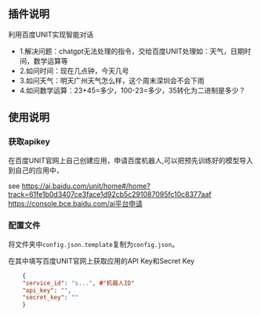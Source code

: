 ## 插件说明

利用百度UNIT实现智能对话

- 1.解决问题：chatgpt无法处理的指令，交给百度UNIT处理如：天气，日期时间，数学运算等
- 2.如问时间：现在几点钟，今天几号
- 3.如问天气：明天广州天气怎么样，这个周末深圳会不会下雨
- 4.如问数学运算：23+45=多少，100-23=多少，35转化为二进制是多少？

## 使用说明

### 获取apikey

在百度UNIT官网上自己创建应用，申请百度机器人,可以把预先训练好的模型导入到自己的应用中，

see https://ai.baidu.com/unit/home#/home?track=61fe1b0d3407ce3face1d92cb5c291087095fc10c8377aaf https://console.bce.baidu.com/ai平台申请

### 配置文件

将文件夹中`config.json.template`复制为`config.json`。

在其中填写百度UNIT官网上获取应用的API Key和Secret Key

``` json
    {
    "service_id": "s...", #"机器人ID"
    "api_key": "",
    "secret_key": ""
    }
```
